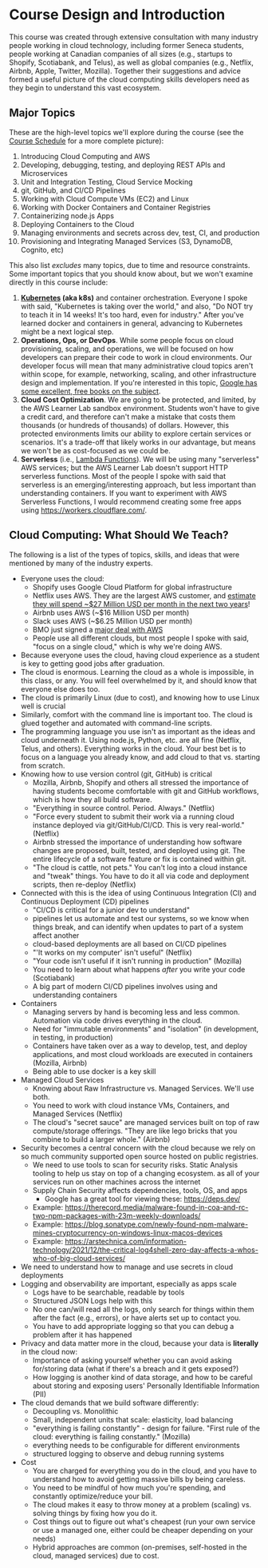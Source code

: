 # Course Design and Introduction

This course was created through extensive consultation with many industry people working in cloud technology, including former Seneca students, people working at Canadian companies of all sizes (e.g., startups to Shopify, Scotiabank, and Telus), as well as global companies (e.g., Netflix, Airbnb, Apple, Twitter, Mozilla). Together their suggestions and advice formed a useful picture of the cloud computing skills developers need as they begin to understand this vast ecosystem.

## Major Topics

These are the high-level topics we'll explore during the course (see the [Course Schedule](../../README.md#course-schedule) for a more complete picture):

1. Introducing Cloud Computing and AWS
2. Developing, debugging, testing, and deploying REST APIs and Microservices
3. Unit and Integration Testing, Cloud Service Mocking
4. git, GitHub, and CI/CD Pipelines
5. Working with Cloud Compute VMs (EC2) and Linux
6. Working with Docker Containers and Container Registries
7. Containerizing node.js Apps
8. Deploying Containers to the Cloud
9. Managing environments and secrets across dev, test, CI, and production
10. Provisioning and Integrating Managed Services (S3, DynamoDB, Cognito, etc)

This also list _excludes_ many topics, due to time and resource constraints. Some important topics that you should know about, but we won't examine directly in this course include:

1. **[Kubernetes](https://kubernetes.io/) (aka k8s)** and container orchestration. Everyone I spoke with said, "Kubernetes is taking over the world," and also, "Do NOT try to teach it in 14 weeks! It's too hard, even for industry." After you've learned docker and containers in general, advancing to Kubernetes might be a next logical step.
2. **Operations, Ops, or DevOps**. While some people focus on cloud provisioning, scaling, and operations, we will be focused on how developers can prepare their code to work in cloud environments. Our developer focus will mean that many administrative cloud topics aren't within scope, for example, networking, scaling, and other infrastructure design and implementation. If you're interested in this topic, [Google has some excellent, free books on the subject](https://sre.google/books/).
3. **Cloud Cost Optimization**. We are going to be protected, and limited, by the AWS Learner Lab sandbox environment. Students won't have to give a credit card, and therefore can't make a mistake that costs them thousands (or hundreds of thousands) of dollars. However, this protected environments limits our ability to explore certain services or scenarios. It's a trade-off that likely works in our advantage, but means we won't be as cost-focused as we could be.
4. **Serverless** (i.e., [Lambda Functions](https://aws.amazon.com/lambda/)). We will be using many "serverless" AWS services; but the AWS Learner Lab doesn't support HTTP serverless functions. Most of the people I spoke with said that serverless is an emerging/interesting approach, but less important than understanding containers. If you want to experiment with AWS Serverless Functions, I would recommend creating some free apps using <https://workers.cloudflare.com/>.

## Cloud Computing: What Should We Teach?

The following is a list of the types of topics, skills, and ideas that were mentioned by many of the industry experts.

- Everyone uses the cloud:
  - Shopify uses Google Cloud Platform for global infrastructure
  - Netflix uses AWS. They are the largest AWS customer, and [estimate they will spend ~$27 Million USD per month in the next two years](https://www.cloudzero.com/blog/netflix-aws)!
  - Airbnb uses AWS (~$16 Million USD per month)
  - Slack uses AWS (~$6.25 Million USD per month)
  - BMO just signed a [major deal with AWS](https://www.bloomberg.com/news/articles/2021-06-10/bmo-signs-deal-with-amazon-web-services-to-help-digital-shift)
  - People use all different clouds, but most people I spoke with said, "focus on a single cloud," which is why we're doing AWS.
- Because everyone uses the cloud, having cloud experience as a student is key to getting good jobs after graduation.
- The cloud is enormous. Learning the cloud as a whole is impossible, in this class, or any. You will feel overwhelmed by it, and should know that everyone else does too.
- The cloud is primarily Linux (due to cost), and knowing how to use Linux well is crucial
- Similarly, comfort with the command line is important too. The cloud is glued together and automated with command-line scripts.
- The programming language you use isn't as important as the ideas and cloud underneath it. Using node.js, Python, etc. are all fine (Netflix, Telus, and others). Everything works in the cloud. Your best bet is to focus on a language you already know, and add cloud to that vs. starting from scratch.
- Knowing how to use version control (git, GitHub) is critical
  - Mozilla, Airbnb, Shopify and others all stressed the importance of having students become comfortable with git and GitHub workflows, which is how they all build software.
  - "Everything in source control. Period. Always." (Netflix)
  - "Force every student to submit their work via a running cloud instance deployed via git/GitHub/CI/CD. This is very real-world." (Netflix)
  - Airbnb stressed the importance of understanding how software changes are proposed, built, tested, and deployed using git. The entire lifecycle of a software feature or fix is contained within git.
  - "The cloud is cattle, not pets." You can't log into a cloud instance and "tweak" things. You have to do it all via code and deployment scripts, then re-deploy (Netflix)
- Connected with this is the idea of using Continuous Integration (CI) and Continuous Deployment (CD) pipelines
  - "CI/CD is critical for a junior dev to understand"
  - pipelines let us automate and test our systems, so we know when things break, and can identify when updates to part of a system affect another
  - cloud-based deployments are all based on CI/CD pipelines
  - "'It works on my computer' isn't useful" (Netflix)
  - "Your code isn't useful if it isn't running in production" (Mozilla)
  - You need to learn about what happens _after_ you write your code (Scotiabank)
  - A big part of modern CI/CD pipelines involves using and understanding containers
- Containers
  - Managing servers by hand is becoming less and less common. Automation via code drives everything in the cloud.
  - Need for "immutable environments" and "isolation" (in development, in testing, in production)
  - Containers have taken over as a way to develop, test, and deploy applications, and most cloud workloads are executed in containers (Mozilla, Airbnb)
  - Being able to use docker is a key skill
- Managed Cloud Services
  - Knowing about Raw Infrastructure vs. Managed Services. We'll use both.
  - You need to work with cloud instance VMs, Containers, and Managed Services (Netflix)
  - The cloud's "secret sauce" are managed services built on top of raw compute/storage offerings. "They are like lego bricks that you combine to build a larger whole." (Airbnb)
- Security becomes a central concern with the cloud because we rely on so much community supported open source hosted on public registries.
  - We need to use tools to scan for security risks. Static Analysis tooling to help us stay on top of a changing ecosystem. as all of your services run on other machines across the internet
  - Supply Chain Security affects dependencies, tools, OS, and apps
    - Google has a great tool for viewing these: <https://deps.dev/>
  - Example: <https://therecord.media/malware-found-in-coa-and-rc-two-npm-packages-with-23m-weekly-downloads/>
  - Example: <https://blog.sonatype.com/newly-found-npm-malware-mines-cryptocurrency-on-windows-linux-macos-devices>
  - Example: <https://arstechnica.com/information-technology/2021/12/the-critical-log4shell-zero-day-affects-a-whos-who-of-big-cloud-services/>
- We need to understand how to manage and use secrets in cloud deployments
- Logging and observability are important, especially as apps scale
  - Logs have to be searchable, readable by tools
  - Structured JSON Logs help with this
  - No one can/will read all the logs, only search for things within them after the fact (e.g., errors), or have alerts set up to contact you.
  - You have to add appropriate logging so that you can debug a problem after it has happened
- Privacy and data matter more in the cloud, because your data is **literally** in the cloud now:
  - Importance of asking yourself whether you can avoid asking for/storing data (what if there's a breach and it gets exposed?)
  - How logging is another kind of data storage, and how to be careful about storing and exposing users' Personally Identifiable Information (PII)
- The cloud demands that we build software differently:
  - Decoupling vs. Monolithic
  - Small, independent units that scale: elasticity, load balancing
  - "everything is failing constantly" - design for failure. "First rule of the cloud: everything is failing constantly." (Mozilla)
  - everything needs to be configurable for different environments
  - structured logging to observe and debug running systems
- Cost
  - You are charged for everything you do in the cloud, and you have to understand how to avoid getting massive bills by being careless.
  - You need to be mindful of how much you're spending, and constantly optimize/reduce your bill.
  - The cloud makes it easy to throw money at a problem (scaling) vs. solving things by fixing how you do it.
  - Cost things out to figure out what's cheapest (run your own service or use a managed one, either could be cheaper depending on your needs)
  - Hybrid approaches are common (on-premises, self-hosted in the cloud, managed services) due to cost.
